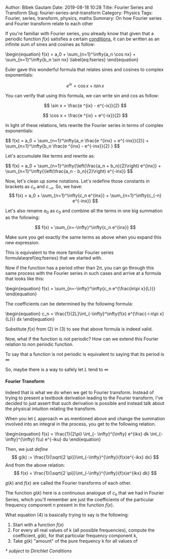 Author: Bibek Gautam
Date: 2019-08-18 10:28
Title: Fourier Series and Transform
Slug: fourier-series-and-transform
Category: Physics
Tags: Fourier, series, transform, physics, maths
Summary: On how Fourier series and Fourier transform relate to each other

<script type="text/x-mathjax-config">
MathJax.Hub.Config({
  TeX: { equationNumbers: { autoNumber: "AMS" } }
});
</script>

If you're familiar with Fourier series, you already know that given that a periodic function $f(x)$
satisfies a certain [conditions](https://en.wikipedia.org/wiki/Dirichlet_conditions), it can be
written as an infinite sum of sines and cosines as follow:
<div class='math-equation'>
\begin{equation}
 f(x) = a_0 + \sum_{n=1}^\infty{a_n \cos nx} + \sum_{n=1}^\infty{b_n \sin nx}
\label{eq:fseries}
\end{equation}
</div>

Euler gave this wonderful formula that relates sines and cosines to complex exponentials:

$$ e ^{ix} = \cos x + i \sin x $$

You can verify that using this formula, we can write sin and cos as follow:

$$ \sin x =  \frac{e ^{ix} - e^{-ix}}{2} $$

$$ \cos x =  \frac{e ^{ix} + e^{-ix}}{2} $$


In light of these relations, lets rewrite the Fourier series in terms of complex exponentials:

<div class='math-equation'>
$$ f(x) = a_0 + \sum_{n=1}^\infty{a_n \frac{e ^{inx} + e^{-inx}}{2}} + \sum_{n=1}^\infty{b_n \frac{e ^{inx} - e^{-inx}}{2} } $$
</div>

Let's accumulate like terms and rewrite as:

<div class='math-equation'>
$$ f(x) = a_0 + \sum_{n=1}^\infty{\left(\frac{a_n + b_n}{2}\right) e^{inx}} + \sum_{n=1}^\infty{\left(\frac{a_n - b_n}{2}\right) e^{-inx}} $$
</div>

Now, let's clean up some notations. Let's redefine those constants in brackets as $c_n$ and $c_{-n}$. So, we have:
$$ f(x) = a_0 + \sum_{n=1}^\infty{c_n e^{inx}} + \sum_{n=1}^\infty{c_{-n} e^{-inx}} $$

Let's also rename $a_0$ as $c_0$ and combine all the terms in one big summation as the following:

$$ f(x) = \sum_{n=-\infty}^\infty{c_n e^{inx}} $$

Make sure you get exactly the same terms as above when you expand this new expression.

This is equivalent to the more familiar Fourier series formula\eqref{eq:fseries} that we started with.

Now if the function has a period other than $2\pi$, you can go through this same process with the
Fourier series in such cases and arrive at a formula that looks like this:

<div class='math-equation'>
\begin{equation}
f(x) = \sum_{n=-\infty}^\infty{c_n e^{\frac{in\pi x}{L}}}
\end{equation}
</div>

The coefficients can be determined by the following formula:

<div class='math-equation'>
\begin{equation}
 c_n = \frac{1}{2L}\int_{-\infty}^\infty{f(x) e^{\frac{-i n\pi x}{L}}} dx 
\end{equation}
</div>

Substitute $f(x)$ from $(2)$ in $(3)$ to see that above formula is indeed valid.

Now, what if the function is not periodic? How can we extend this Fourier relation to non periodic function.

To say that a function is not periodic is equivalent to saying that its period is $\infty$

So, maybe there is a way to safely let $L$ tend to $\infty$

#### Fourier Transform
Indeed that is what we do when we get to Fourier transform. Instead of trying to present a textbook derivation leading to the Fourier transform, I've decided to just assert that such derivation is possible and instead talk about the physical intuition relating the transform. 

When you let $L$ approach $\infty$ as mentioned above and change the summation involved into an integral in the process, you get to the following relation.

<div class='math-equation'>
\begin{equation}
f(x) = \frac{1}{2\pi} \int_{- \infty}^{\infty} e^{ikx} dk \int_{- \infty}^{\infty} f(u) e^{-iku} du
\end{equation}
</div>

Then, we just *define*
$$ g(k) := \frac{1}{\sqrt{2 \pi}}\int_{-\infty}^{\infty}{f(x)e^{-ikx} dx} $$
And from the above relation:
$$ f(x) = \frac{1}{\sqrt{2 \pi}}\int_{-\infty}^{\infty}{f(x)e^{ikx} dk} $$

$g(k)$ and $f(x)$ are called the Fourier transforms of each other.

The function $g(k)$ here is a continuous analogue of $c_n$ that we had in Fourier Series, which you'll remember are just the coefficients of the particular frequency component n present in the function $f(x)$.

What equation (4) is basically trying to say is the following:

1. Start with a function $f(x)$
1. For every all real values of k (all possible frequencies), compute the coefficient, $g(k)$, for that particular frequency component k,
2. Take $g(k)$ "amount" of the pure frequency k for all values of 

*$\dagger$ subject to Dirichlet Conditions*
